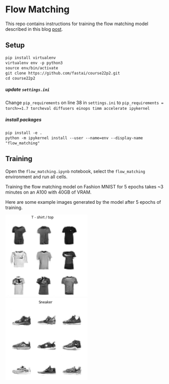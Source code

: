# Flow Matching
This repo contains instructions for training the flow matching model described in this blog [post](https://tommyc.xyz/posts/flow-matching).

## Setup
```commandline
pip install virtualenv
virtualenv env -p python3
source env/bin/activate
git clone https://github.com/fastai/course22p2.git
cd course22p2
```

##### update `settings.ini`
Change `pip_requirements` on line 38 in `settings.ini` to `pip_requirements = torch>=1.7 torcheval diffusers einops timm accelerate ipykernel`

##### install packages
```commandline
pip install -e .
python -m ipykernel install --user --name=env --display-name "flow_matching"
```

## Training
Open the `flow_matching.ipynb` notebook, select the `flow_matching` environment and run all cells. 

Training the flow matching model on Fashion MNIST for 5 epochs takes ~3 minutes on an A100 with 40GB of VRAM.

Here are some example images generated by the model after 5 epochs of training.

[<img src="./assets/tshirt.png" width="256" />]()
[<img src="./assets/sneaker.png" width="256" />]()
